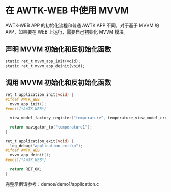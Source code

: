 # 在 AWTK-WEB 中使用 MVVM

AWTK-WEB APP 的初始化流程和普通 AWTK APP 不同，对于基于 MVVM 的 APP，如果要在 WEB 上运行，需要自己初始化 MVVM 模块。

## 声明 MVVM 初始化和反初始化函数

```
static ret_t mvvm_app_init(void);
static ret_t mvvm_app_deinit(void);
```

## 调用 MVVM 初始化和反初始化函数

```c
ret_t application_init(void) {
#ifdef AWTK_WEB
  mvvm_app_init();
#endif/*AWTK_WEB*/

  view_model_factory_register("temperature", temperature_view_model_create);

  return navigator_to("temperature1");
}

ret_t application_exit(void) {
  log_debug("application_exit\n");
#ifdef AWTK_WEB
  mvvm_app_deinit();
#endif/*AWTK_WEB*/

  return RET_OK;
}
```

完整示例请参考：demos/demo1/application.c
